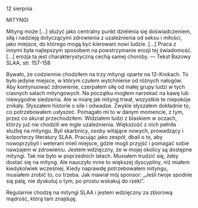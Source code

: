 12 sierpnia

MITYNGI 

 Mityng może [...] służyć jako centralny punkt dzielenia się doświadczeniem, siłą i nadzieją dotyczącymi zdrowienia z uzależnienia od seksu i miłości, jako miejsce, do którego mogą być kierowani nowi ludzie. [...] Praca z innymi była najlepszym sposobem na powstrzymanie erozji tej świadomość. [...] erozja ta jest charakterystyczną cechą samej choroby. — Tekst Bazowy SLAA, str. 157-158

 Bywało, że codziennie chodziłem na trzy mityngi oparte na 12-Krokach. To było jedyne miejsce, w którym czułem wytchnienie od różnych nałogów. Aby kontynuować zdrowienie, czerpałem siłę od małej grupy ludzi w tych ciasnych salach mityngowych. Na początku mogłem narzekać na kawę lub niewygodne siedzenia. Ale w miarę jak mityng trwał, wszystkie te niepokoje znikały. Słyszałem historie o sile i odwadze. Zwykle słyszałem dokładnie to, co potrzebowałem usłyszeć. Pomagało mi to w danym momencie, z tym, przez co akurat przechodziłem. Widziałem ludzi z blaskiem w oczach, którzy już nie chodzili we mgle uzależnienia. Większość z nich pełniła służbę na mityngu. Byli skarbnicy, osoby witające nowych, prowadzący i kolporterzy literatury SLAA. Pracując jako zespół, dbali o to, aby nowoprzybyli i weterani mieli miejsce, gdzie mogli przyjść i pomagać sobie nawzajem w zdrowieniu. Jestem wdzięczny, że w mojej okolicy są dostępne mityngi. Tak nie było w poprzednich latach. Musiałem trudzić się, żeby dostać się na mityng. Ale nauczyło mnie to większej dyscypliny, niż miałem kiedykolwiek wcześniej. Kiedy naprawdę potrzebowałem mityngu, musiałem zrobić to, co trzeba. Jak mawiał mój sponsor: „Jeśli twoje spodnie się palą, nie dyskutuj o tym, po prostu wskakuj do rzeki”.

 Regularnie chodzę na mityngi SLAA i jestem wdzięczny za zbiorową mądrość, którą tam znajduję.
